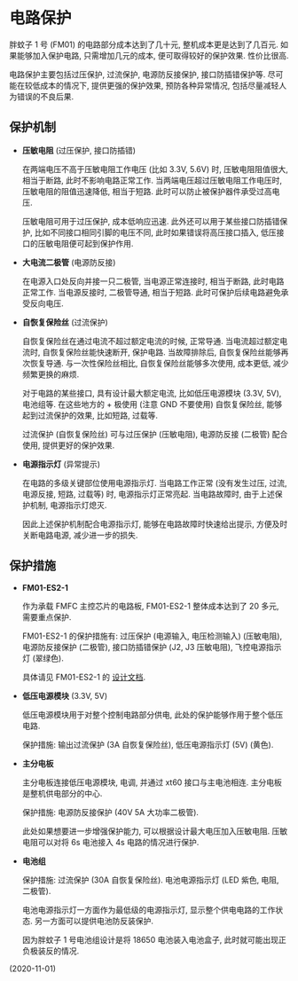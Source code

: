# 电路保护

胖蚊子 1 号 (FM01) 的电路部分成本达到了几十元, 整机成本更是达到了几百元.
如果能够加入保护电路, 只需增加几元的成本, 便可取得较好的保护效果.  性价比很高.

电路保护主要包括过压保护, 过流保护, 电源防反接保护, 接口防插错保护等.
尽可能在较低成本的情况下, 提供更强的保护效果, 预防各种异常情况, 包括尽量减轻人为错误的不良后果.


## 保护机制

+ **压敏电阻** (过压保护, 接口防插错)

  在两端电压不高于压敏电阻工作电压 (比如 3.3V, 5.6V) 时, 压敏电阻阻值很大, 相当于断路,
  此时不影响电路正常工作.
  当两端电压超过压敏电阻工作电压时, 压敏电阻的阻值迅速降低, 相当于短路.
  此时可以防止被保护器件承受过高电压.

  压敏电阻可用于过压保护, 成本低响应迅速.
  此外还可以用于某些接口防插错保护, 比如不同接口相同引脚的电压不同,
  此时如果错误将高压接口插入, 低压接口的压敏电阻便可起到保护作用.

+ **大电流二极管** (电源防反接)

  在电源入口处反向并接一只二极管, 当电源正常连接时, 相当于断路, 此时电路正常工作.
  当电源反接时, 二极管导通, 相当于短路.  此时可保护后续电路避免承受反向电压.

+ **自恢复保险丝** (过流保护)

  自恢复保险丝在通过电流不超过额定电流的时候, 正常导通.
  当电流超过额定电流时, 自恢复保险丝能快速断开, 保护电路.
  当故障排除后, 自恢复保险丝能够再次恢复导通.
  与一次性保险丝相比, 自恢复保险丝能够多次使用, 成本更低, 减少频繁更换的麻烦.

  对于电路的某些接口, 具有设计最大额定电流, 比如低压电源模块 (3.3V, 5V), 电池组等.
  在这些地方的 + 极使用 (注意 GND 不要使用) 自恢复保险丝, 能够起到过流保护的效果, 比如短路, 过载等.

  过流保护 (自恢复保险丝) 可与过压保护 (压敏电阻), 电源防反接 (二极管) 配合使用, 提供更好的保护效果.

+ **电源指示灯** (异常提示)

  在电路的多级关键部位使用电源指示灯.
  当电路工作正常 (没有发生过压, 过流, 电源反接, 短路, 过载等) 时, 电源指示灯正常亮起.
  当电路故障时, 由于上述保护机制, 电源指示灯熄灭.

  因此上述保护机制配合电源指示灯, 能够在电路故障时快速给出提示, 方便及时关断电路电源, 减少进一步的损失.


## 保护措施

+ **FM01-ES2-1**

  作为承载 FMFC 主控芯片的电路板, FM01-ES2-1 整体成本达到了 20 多元, 需要重点保护.

  FM01-ES2-1 的保护措施有: 过压保护 (电源输入, 电压检测输入) (压敏电阻),
  电源防反接保护 (二极管), 接口防插错保护 (J2, J3 压敏电阻), 飞控电源指示灯 (翠绿色).

  具体请见 FM01-ES2-1 的 [设计文档](../kicad/fm01-es2-1/).

+ **低压电源模块** (3.3V, 5V)

  低压电源模块用于对整个控制电路部分供电, 此处的保护能够作用于整个低压电路.

  保护措施: 输出过流保护 (3A 自恢复保险丝), 低压电源指示灯 (5V) (黄色).

+ **主分电板**

  主分电板连接低压电源模块, 电调, 并通过 xt60 接口与主电池相连.
  主分电板是整机供电部分的中心.

  保护措施: 电源防反接保护 (40V 5A 大功率二极管).

  此处如果想要进一步增强保护能力, 可以根据设计最大电压加入压敏电阻.
  压敏电阻可以对将 6s 电池接入 4s 电路的情况进行保护.

+ **电池组**

  保护措施: 过流保护 (30A 自恢复保险丝). 电池电源指示灯 (LED 紫色, 电阻, 二极管).

  电池电源指示灯一方面作为最低级的电源指示灯, 显示整个供电电路的工作状态.
  另一方面可以提供电池防反装保护.

  因为胖蚊子 1 号电池组设计是将 18650 电池装入电池盒子, 此时就可能出现正负极装反的情况.


(2020-11-01)
